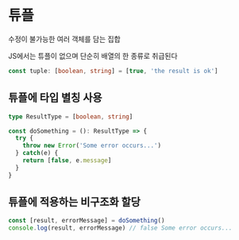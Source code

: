 # 튜플

수정이 불가능한 여러 객체를 담는 집합

JS에서는 튜플이 없으며 단순히 배열의 한 종류로 취급된다

```ts 
const tuple: [boolean, string] = [true, 'the result is ok']
```

## 튜플에 타입 별칭 사용

```ts
type ResultType = [boolean, string]

const doSomething = (): ResultType => {
  try {
    throw new Error('Some error occurs...')
  } catch(e) {
    return [false, e.message]
  }
}
```

## 튜플에 적용하는 비구조화 할당

```ts
const [result, errorMessage] = doSomething()
console.log(result, errorMessage) // false Some error occurs...
```